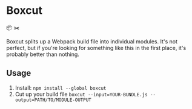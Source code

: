 Boxcut
======

📦 ✂️

Boxcut splits up a Webpack build file into individual modules. It's not perfect, but if you're looking for something like this in the first place, it's probably better than nothing.

Usage
-----

1. Install: `npm install --global boxcut`
2. Cut up your build file `boxcut --input=YOUR-BUNDLE.js --output=PATH/TO/MODULE-OUTPUT`

